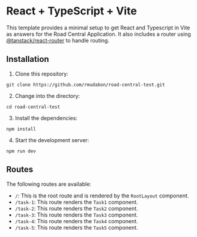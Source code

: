 # React + TypeScript + Vite

This template provides a minimal setup to get React and Typescript in Vite as answers for the Road Central Application. It also includes a router using [@tanstack/react-router](https://github.com/tanstack/router) to handle routing.

## Installation

1. Clone this repository:

```
git clone https://github.com/rmudabon/road-central-test.git
```

2. Change into the directory:

```
cd road-central-test
```

3. Install the dependencies:

```
npm install
```

4. Start the development server:

```
npm run dev
```

## Routes

The following routes are available:

- `/`: This is the root route and is rendered by the `RootLayout` component.
- `/task-1`: This route renders the `Task1` component.
- `/task-2`: This route renders the `Task2` component.
- `/task-3`: This route renders the `Task3` component.
- `/task-4`: This route renders the `Task4` component.
- `/task-5`: This route renders the `Task5` component.
